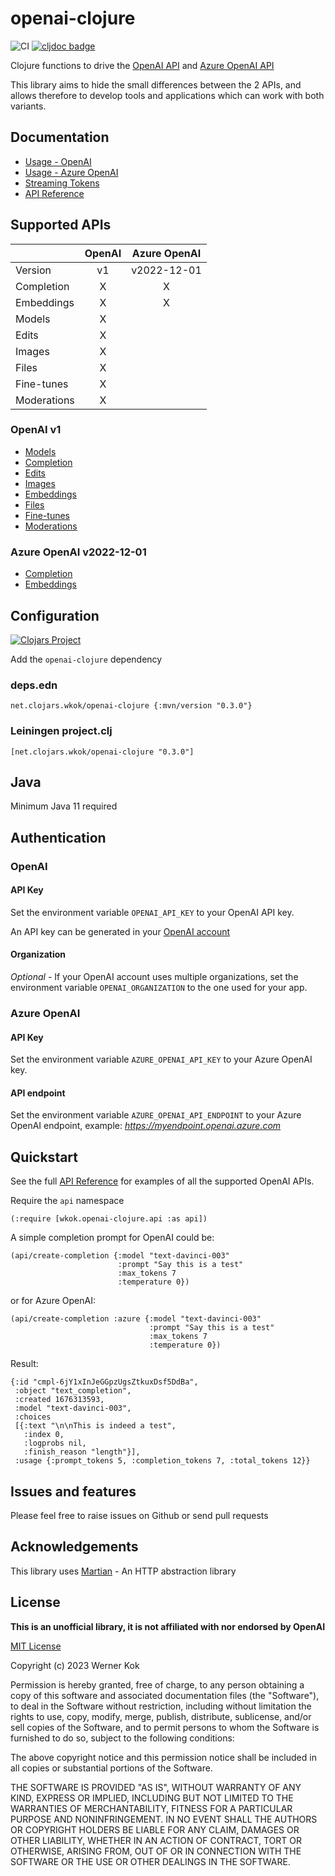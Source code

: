 # openai-clojure

![CI](https://github.com/wkok/openai-clojure/workflows/CI/badge.svg) [![cljdoc badge](https://cljdoc.org/badge/net.clojars.wkok/openai-clojure)](https://cljdoc.org/d/net.clojars.wkok/openai-clojure)

Clojure functions to drive the [OpenAI API](https://platform.openai.com/docs/introduction)
and [Azure OpenAI API](https://learn.microsoft.com/en-us/azure/cognitive-services/openai/reference)

This library aims to hide the small differences between the 2 APIs, and allows therefore to develop
tools and applications which can work with both variants.

## Documentation

* [Usage - OpenAI](/doc/01-usage-openai.md)
* [Usage - Azure OpenAI](/doc/02-usage-azure.md)
* [Streaming Tokens](/doc/03-streaming.md)
* [API Reference](https://cljdoc.org/d/net.clojars.wkok/openai-clojure/0.3.0/api/wkok.openai-clojure.api)

## Supported APIs

|             | OpenAI | Azure OpenAI |
| ----------- | :----: | :----------: |
| Version     | v1     | v2022-12-01  |
| Completion  | X      | X            |
| Embeddings  | X      | X            |
| Models      | X      |              |
| Edits       | X      |              |
| Images      | X      |              |
| Files       | X      |              |
| Fine-tunes  | X      |              |
| Moderations | X      |              |

### OpenAI v1

* [Models](https://platform.openai.com/docs/api-reference/models)
* [Completion](https://platform.openai.com/docs/api-reference/completions)
* [Edits](https://platform.openai.com/docs/api-reference/edits)
* [Images](https://platform.openai.com/docs/api-reference/images)
* [Embeddings](https://platform.openai.com/docs/api-reference/embeddings)
* [Files](https://platform.openai.com/docs/api-reference/files)
* [Fine-tunes](https://platform.openai.com/docs/api-reference/fine-tunes)
* [Moderations](https://platform.openai.com/docs/api-reference/moderations)

### Azure OpenAI v2022-12-01
* [Completion](https://learn.microsoft.com/en-us/azure/cognitive-services/openai/reference#completions)
* [Embeddings](https://learn.microsoft.com/en-us/azure/cognitive-services/openai/reference#embeddings)

## Configuration

[![Clojars Project](https://img.shields.io/clojars/v/net.clojars.wkok/openai-clojure.svg)](https://clojars.org/net.clojars.wkok/openai-clojure)

Add the `openai-clojure` dependency

### deps.edn

```
net.clojars.wkok/openai-clojure {:mvn/version "0.3.0"}
```

### Leiningen project.clj

```
[net.clojars.wkok/openai-clojure "0.3.0"]
```

## Java

Minimum Java 11 required

## Authentication

### OpenAI

#### API Key

Set the environment variable `OPENAI_API_KEY` to your OpenAI API key.

An API key can be generated in your [OpenAI account](https://platform.openai.com/account/api-keys)

#### Organization

*Optional* - If your OpenAI account uses multiple organizations, set the environment variable `OPENAI_ORGANIZATION` to the one used for your app.

### Azure OpenAI

#### API Key

Set the environment variable `AZURE_OPENAI_API_KEY` to your Azure OpenAI key.

#### API endpoint

Set the environment variable `AZURE_OPENAI_API_ENDPOINT` to your Azure OpenAI endpoint, example: *https://myendpoint.openai.azure.com*

## Quickstart

See the full [API Reference](https://cljdoc.org/d/net.clojars.wkok/openai-clojure/0.3.0/api/wkok.openai-clojure.api) for examples of all the supported OpenAI APIs.

Require the `api` namespace

```
(:require [wkok.openai-clojure.api :as api])
```

A simple completion prompt for OpenAI could be:

```
(api/create-completion {:model "text-davinci-003"
                        :prompt "Say this is a test"
                        :max_tokens 7
                        :temperature 0})
```

or for Azure OpenAI:

```
(api/create-completion :azure {:model "text-davinci-003"
                               :prompt "Say this is a test"
                               :max_tokens 7
                               :temperature 0})
```


Result:
```
{:id "cmpl-6jY1xInJeGGpzUgsZtkuxDsf5DdBa",
 :object "text_completion",
 :created 1676313593,
 :model "text-davinci-003",
 :choices
 [{:text "\n\nThis is indeed a test",
   :index 0,
   :logprobs nil,
   :finish_reason "length"}],
 :usage {:prompt_tokens 5, :completion_tokens 7, :total_tokens 12}}
```

## Issues and features

Please feel free to raise issues on Github or send pull requests

## Acknowledgements

This library uses [Martian](https://github.com/oliyh/martian) - An HTTP abstraction library

## License

**This is an unofficial library, it is not affiliated with nor endorsed by OpenAI**

[MIT License](https://github.com/wkok/re-frame-crux/blob/master/LICENSE)

Copyright (c) 2023 Werner Kok

Permission is hereby granted, free of charge, to any person obtaining a copy
of this software and associated documentation files (the "Software"), to deal
in the Software without restriction, including without limitation the rights
to use, copy, modify, merge, publish, distribute, sublicense, and/or sell
copies of the Software, and to permit persons to whom the Software is
furnished to do so, subject to the following conditions:

The above copyright notice and this permission notice shall be included in all
copies or substantial portions of the Software.

THE SOFTWARE IS PROVIDED "AS IS", WITHOUT WARRANTY OF ANY KIND, EXPRESS OR
IMPLIED, INCLUDING BUT NOT LIMITED TO THE WARRANTIES OF MERCHANTABILITY,
FITNESS FOR A PARTICULAR PURPOSE AND NONINFRINGEMENT. IN NO EVENT SHALL THE
AUTHORS OR COPYRIGHT HOLDERS BE LIABLE FOR ANY CLAIM, DAMAGES OR OTHER
LIABILITY, WHETHER IN AN ACTION OF CONTRACT, TORT OR OTHERWISE, ARISING FROM,
OUT OF OR IN CONNECTION WITH THE SOFTWARE OR THE USE OR OTHER DEALINGS IN THE
SOFTWARE.
